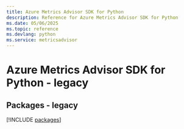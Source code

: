 ```yaml
---
title: Azure Metrics Advisor SDK for Python
description: Reference for Azure Metrics Advisor SDK for Python
ms.date: 05/06/2025
ms.topic: reference
ms.devlang: python
ms.service: metricsadvisor
---
```

# Azure Metrics Advisor SDK for Python - legacy
## Packages - legacy
[!INCLUDE [packages](metrics-advisor-index.md)]